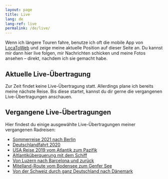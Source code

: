 ```yaml
---
layout: page
title: Live
lang: de
lang-ref: live
permalink: /de/live/
---
```


Wenn ich längere Touren fahre, benutze ich oft die mobile App von [LocaToWeb](https://locatoweb.com/user/mcpringle) und zeige meine aktuelle Position auf dieser Seite an. Du kannst mir dann hier live folgen, mir Nachrichten schicken und meine Fotos ansehen – direkt, nachdem ich sie gemacht habe.

## Aktuelle Live-Übertragung

Zur Zeit findet keine Live-Übertragung statt. Allerdings plane ich bereits meine nächste Reise. Bis diese startet, kannst du dir gerne die vergangenen Live-Übertragungen anschauen.

<!--
[![LocaToWeb](/images/locatoweb.jpg)  
Aktuelle Position anzeigen](https://locatoweb.com/map/single/0639240810)
-->

## Vergangene Live-Übertragungen

Hier findest du einige ausgewählte Live-Übertragungen meiner vergangenen Radreisen:

- [Sommerreise 2021 nach Berlin](https://locatoweb.com/map/single/0639240810)
- [Deutschlandfahrt 2020](https://locatoweb.com/map/single/0642212258)
- [USA Reise 2019 vom Atlantik zum Pazifik](https://locatoweb.com/map/single/1238186268)
- [Altlantiküberquerung mit dem Schiff](https://locatoweb.com/map/single/1130185043)
- [Von Luzern nach Barcelona und zurück](https://locatoweb.com/map/single/0509174878)
- [Mitelland-Route vom Bodensee zum Genfer See](https://locatoweb.com/map/single/0716172140)
- [Von der Schweiz durch ganz Deutschland nach Dänemark](https://locatoweb.com/map/single/0634149103)
